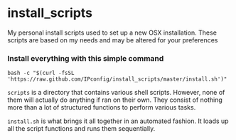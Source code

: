 # install_scripts
My personal install scripts used to set up a new OSX installation. These scripts are based on my needs and may be altered for your preferences


### Install everything with this simple command
```
bash -c "$(curl -fsSL 'https://raw.github.com/IPconfig/install_scripts/master/install.sh')"
```

`scripts` is a directory that contains various shell scripts. However, none of them will actually do anything if ran on their own. They consist of nothing more than a lot of structured functions to perform various tasks.

`install.sh` is what brings it all together in an automated fashion. It loads up all the script functions and runs them sequentially.
